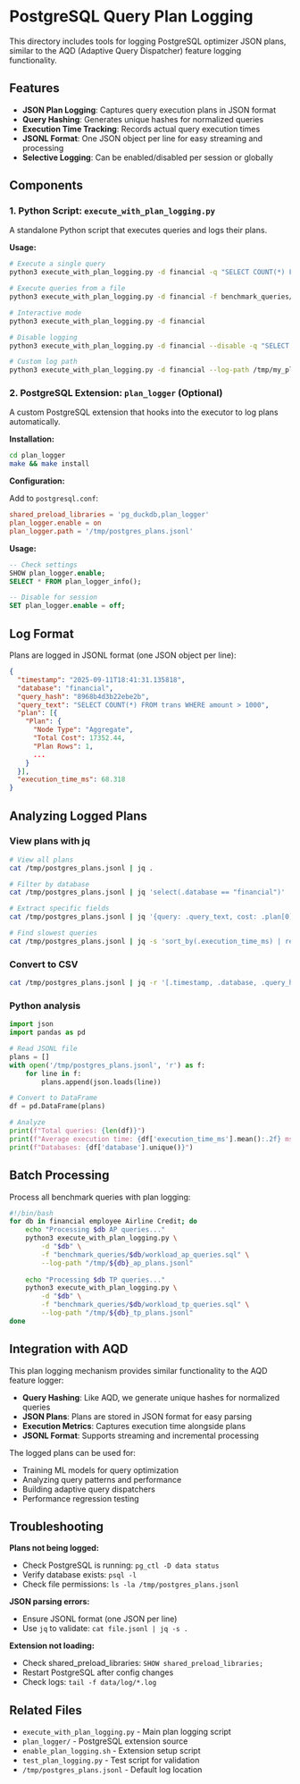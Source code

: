 # PostgreSQL Query Plan Logging

This directory includes tools for logging PostgreSQL optimizer JSON plans, similar to the AQD (Adaptive Query Dispatcher) feature logging functionality.

## Features

- **JSON Plan Logging**: Captures query execution plans in JSON format
- **Query Hashing**: Generates unique hashes for normalized queries
- **Execution Time Tracking**: Records actual query execution times
- **JSONL Format**: One JSON object per line for easy streaming and processing
- **Selective Logging**: Can be enabled/disabled per session or globally

## Components

### 1. Python Script: `execute_with_plan_logging.py`

A standalone Python script that executes queries and logs their plans.

**Usage:**

```bash
# Execute a single query
python3 execute_with_plan_logging.py -d financial -q "SELECT COUNT(*) FROM trans"

# Execute queries from a file
python3 execute_with_plan_logging.py -d financial -f benchmark_queries/financial/workload_ap_queries.sql

# Interactive mode
python3 execute_with_plan_logging.py -d financial

# Disable logging
python3 execute_with_plan_logging.py -d financial --disable -q "SELECT 1"

# Custom log path
python3 execute_with_plan_logging.py -d financial --log-path /tmp/my_plans.jsonl -q "SELECT 1"
```

### 2. PostgreSQL Extension: `plan_logger` (Optional)

A custom PostgreSQL extension that hooks into the executor to log plans automatically.

**Installation:**

```bash
cd plan_logger
make && make install
```

**Configuration:**

Add to `postgresql.conf`:
```conf
shared_preload_libraries = 'pg_duckdb,plan_logger'
plan_logger.enable = on
plan_logger.path = '/tmp/postgres_plans.jsonl'
```

**Usage:**

```sql
-- Check settings
SHOW plan_logger.enable;
SELECT * FROM plan_logger_info();

-- Disable for session
SET plan_logger.enable = off;
```

## Log Format

Plans are logged in JSONL format (one JSON object per line):

```json
{
  "timestamp": "2025-09-11T18:41:31.135818",
  "database": "financial",
  "query_hash": "8968b4d3b22ebe2b",
  "query_text": "SELECT COUNT(*) FROM trans WHERE amount > 1000",
  "plan": [{
    "Plan": {
      "Node Type": "Aggregate",
      "Total Cost": 17352.44,
      "Plan Rows": 1,
      ...
    }
  }],
  "execution_time_ms": 68.318
}
```

## Analyzing Logged Plans

### View plans with jq

```bash
# View all plans
cat /tmp/postgres_plans.jsonl | jq .

# Filter by database
cat /tmp/postgres_plans.jsonl | jq 'select(.database == "financial")'

# Extract specific fields
cat /tmp/postgres_plans.jsonl | jq '{query: .query_text, cost: .plan[0].Plan."Total Cost", time: .execution_time_ms}'

# Find slowest queries
cat /tmp/postgres_plans.jsonl | jq -s 'sort_by(.execution_time_ms) | reverse | .[0:10] | .[] | {query: .query_text, time: .execution_time_ms}'
```

### Convert to CSV

```bash
cat /tmp/postgres_plans.jsonl | jq -r '[.timestamp, .database, .query_hash, .execution_time_ms] | @csv' > plans.csv
```

### Python analysis

```python
import json
import pandas as pd

# Read JSONL file
plans = []
with open('/tmp/postgres_plans.jsonl', 'r') as f:
    for line in f:
        plans.append(json.loads(line))

# Convert to DataFrame
df = pd.DataFrame(plans)

# Analyze
print(f"Total queries: {len(df)}")
print(f"Average execution time: {df['execution_time_ms'].mean():.2f} ms")
print(f"Databases: {df['database'].unique()}")
```

## Batch Processing

Process all benchmark queries with plan logging:

```bash
#!/bin/bash
for db in financial employee Airline Credit; do
    echo "Processing $db AP queries..."
    python3 execute_with_plan_logging.py \
        -d "$db" \
        -f "benchmark_queries/$db/workload_ap_queries.sql" \
        --log-path "/tmp/${db}_ap_plans.jsonl"
        
    echo "Processing $db TP queries..."
    python3 execute_with_plan_logging.py \
        -d "$db" \
        -f "benchmark_queries/$db/workload_tp_queries.sql" \
        --log-path "/tmp/${db}_tp_plans.jsonl"
done
```

## Integration with AQD

This plan logging mechanism provides similar functionality to the AQD feature logger:

- **Query Hashing**: Like AQD, we generate unique hashes for normalized queries
- **JSON Plans**: Plans are stored in JSON format for easy parsing
- **Execution Metrics**: Captures execution time alongside plans
- **JSONL Format**: Supports streaming and incremental processing

The logged plans can be used for:
- Training ML models for query optimization
- Analyzing query patterns and performance
- Building adaptive query dispatchers
- Performance regression testing

## Troubleshooting

**Plans not being logged:**
- Check PostgreSQL is running: `pg_ctl -D data status`
- Verify database exists: `psql -l`
- Check file permissions: `ls -la /tmp/postgres_plans.jsonl`

**JSON parsing errors:**
- Ensure JSONL format (one JSON per line)
- Use `jq` to validate: `cat file.jsonl | jq -s .`

**Extension not loading:**
- Check shared_preload_libraries: `SHOW shared_preload_libraries;`
- Restart PostgreSQL after config changes
- Check logs: `tail -f data/log/*.log`

## Related Files

- `execute_with_plan_logging.py` - Main plan logging script
- `plan_logger/` - PostgreSQL extension source
- `enable_plan_logging.sh` - Extension setup script
- `test_plan_logging.py` - Test script for validation
- `/tmp/postgres_plans.jsonl` - Default log location